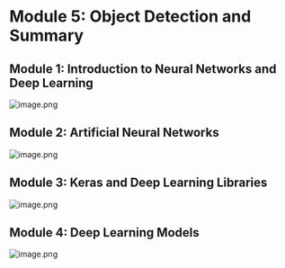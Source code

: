 

# Module 5: Object Detection and Summary
## Module 1: Introduction to Neural Networks and Deep Learning
![image.png](https://prod-files-secure.s3.us-west-2.amazonaws.com/03e82b26-cccb-4906-bb56-adabcbdc0655/a8d40bcb-c482-4026-8872-311e16b2dc63/image.png?X-Amz-Algorithm=AWS4-HMAC-SHA256&X-Amz-Content-Sha256=UNSIGNED-PAYLOAD&X-Amz-Credential=ASIAZI2LB466VAF2LU72%2F20250203%2Fus-west-2%2Fs3%2Faws4_request&X-Amz-Date=20250203T221330Z&X-Amz-Expires=3600&X-Amz-Security-Token=IQoJb3JpZ2luX2VjEAYaCXVzLXdlc3QtMiJHMEUCIQC0UbC3B4MMkeW27Wr8ojjoZ8AOBWoFUdoXTa%2BQ1jQjmgIgZ7kE0tMxKkMz8z65jwKH2uUcyWtdwfFlq3R63Iq0VS0q%2FwMIHxAAGgw2Mzc0MjMxODM4MDUiDFqhJLRI3S4oaBGKKircA4x7hW5VA71vM9pOlHT7gzxVSPpX9%2F8mx2zTPdOgp%2BtI%2FZMlsz%2Bqif09zs2OOgGobhxKPMPR4hbu292McMduaVMR6qm5xkmPnXHQXdDRXVB7h7WdZeoJ5nPi4ZrY6Q0WeE7pdRcGfODfc17ArSCVe6A869t3CYOFzx%2BohYp%2FWCpYzo2yQzBDNl1yRKOWqBiAA%2FrzBbZu3pdV0fG9dEX4dpbqfAl0Wl6PV%2BraeTPErZ1zn0jV%2FZ57sxNIzfx2wpJWChXkKfnYbbGT0RxY43ioXG2ssJkyQVc9zMBsfaOblD04MHQwoIxV7iKx5lCZqYUXqma7QAnbhsBECdzRfrM0BrFKXBPGzEt7NYgqafhWditKDJwQ5JAENgZ7%2BEQtFafBAJOwJ5Ru2zgPux2Pk0g39lQ1DHYnWnqr%2FgM%2F%2Bjd0pYbl00%2FlKRN%2BJC7GKaggpbwYlh8vWYECcPxHKCHiT9p3odf%2FZTTwSvQyvvBmeaXPuptwoPDy2MnKYKlNhuO5ftQ0eBs8HSHHicr%2FJcm9b7C%2Ftgk2T1iNaPel3FvgWSWkwUXyBgIl3f59v0rUDw2EMzemoeND5pAkr1rJluYotVkXQNKHWg1k2GMZsGI6U1nPUDMEUlOJiVlkL5LbxojOMI%2F3hL0GOqUBG1i6NsCtIOLBJStyUoEPxAKb1mvIpMyt6SoTlcrzCMiZeCOdGlS027dzsITTN6LCMcRC24EY6HfwrcqR3%2FODnH1gF47vZ51xp0spqnwFhUkas%2FNmTouYXZWAcnH9z706ldDOiciTZ8mF9Xo80RM3MvfLAx0WiQgUrgMAtI1YRGUwPn3nL1DfrwIkOyFtY0ncjrIMHNToM6drpwhcR5SuvtbrSTJt&X-Amz-Signature=87ee0a28b553730930df47d34056cb08f03a028e6016777df4c231754ed9bad0&X-Amz-SignedHeaders=host&x-id=GetObject)
## Module 2: Artificial Neural Networks
![image.png](https://prod-files-secure.s3.us-west-2.amazonaws.com/03e82b26-cccb-4906-bb56-adabcbdc0655/5157ca89-62da-41d9-a98f-6432b71047a9/image.png?X-Amz-Algorithm=AWS4-HMAC-SHA256&X-Amz-Content-Sha256=UNSIGNED-PAYLOAD&X-Amz-Credential=ASIAZI2LB466VAF2LU72%2F20250203%2Fus-west-2%2Fs3%2Faws4_request&X-Amz-Date=20250203T221330Z&X-Amz-Expires=3600&X-Amz-Security-Token=IQoJb3JpZ2luX2VjEAYaCXVzLXdlc3QtMiJHMEUCIQC0UbC3B4MMkeW27Wr8ojjoZ8AOBWoFUdoXTa%2BQ1jQjmgIgZ7kE0tMxKkMz8z65jwKH2uUcyWtdwfFlq3R63Iq0VS0q%2FwMIHxAAGgw2Mzc0MjMxODM4MDUiDFqhJLRI3S4oaBGKKircA4x7hW5VA71vM9pOlHT7gzxVSPpX9%2F8mx2zTPdOgp%2BtI%2FZMlsz%2Bqif09zs2OOgGobhxKPMPR4hbu292McMduaVMR6qm5xkmPnXHQXdDRXVB7h7WdZeoJ5nPi4ZrY6Q0WeE7pdRcGfODfc17ArSCVe6A869t3CYOFzx%2BohYp%2FWCpYzo2yQzBDNl1yRKOWqBiAA%2FrzBbZu3pdV0fG9dEX4dpbqfAl0Wl6PV%2BraeTPErZ1zn0jV%2FZ57sxNIzfx2wpJWChXkKfnYbbGT0RxY43ioXG2ssJkyQVc9zMBsfaOblD04MHQwoIxV7iKx5lCZqYUXqma7QAnbhsBECdzRfrM0BrFKXBPGzEt7NYgqafhWditKDJwQ5JAENgZ7%2BEQtFafBAJOwJ5Ru2zgPux2Pk0g39lQ1DHYnWnqr%2FgM%2F%2Bjd0pYbl00%2FlKRN%2BJC7GKaggpbwYlh8vWYECcPxHKCHiT9p3odf%2FZTTwSvQyvvBmeaXPuptwoPDy2MnKYKlNhuO5ftQ0eBs8HSHHicr%2FJcm9b7C%2Ftgk2T1iNaPel3FvgWSWkwUXyBgIl3f59v0rUDw2EMzemoeND5pAkr1rJluYotVkXQNKHWg1k2GMZsGI6U1nPUDMEUlOJiVlkL5LbxojOMI%2F3hL0GOqUBG1i6NsCtIOLBJStyUoEPxAKb1mvIpMyt6SoTlcrzCMiZeCOdGlS027dzsITTN6LCMcRC24EY6HfwrcqR3%2FODnH1gF47vZ51xp0spqnwFhUkas%2FNmTouYXZWAcnH9z706ldDOiciTZ8mF9Xo80RM3MvfLAx0WiQgUrgMAtI1YRGUwPn3nL1DfrwIkOyFtY0ncjrIMHNToM6drpwhcR5SuvtbrSTJt&X-Amz-Signature=9bb332135a053b1179230438ff85143b48b2e95bbe665e0f6b0bacdae563bbc3&X-Amz-SignedHeaders=host&x-id=GetObject)
## Module 3: Keras and Deep Learning Libraries
![image.png](https://prod-files-secure.s3.us-west-2.amazonaws.com/03e82b26-cccb-4906-bb56-adabcbdc0655/5089ce50-05f1-470d-ad42-42503bf1df5f/image.png?X-Amz-Algorithm=AWS4-HMAC-SHA256&X-Amz-Content-Sha256=UNSIGNED-PAYLOAD&X-Amz-Credential=ASIAZI2LB466VAF2LU72%2F20250203%2Fus-west-2%2Fs3%2Faws4_request&X-Amz-Date=20250203T221330Z&X-Amz-Expires=3600&X-Amz-Security-Token=IQoJb3JpZ2luX2VjEAYaCXVzLXdlc3QtMiJHMEUCIQC0UbC3B4MMkeW27Wr8ojjoZ8AOBWoFUdoXTa%2BQ1jQjmgIgZ7kE0tMxKkMz8z65jwKH2uUcyWtdwfFlq3R63Iq0VS0q%2FwMIHxAAGgw2Mzc0MjMxODM4MDUiDFqhJLRI3S4oaBGKKircA4x7hW5VA71vM9pOlHT7gzxVSPpX9%2F8mx2zTPdOgp%2BtI%2FZMlsz%2Bqif09zs2OOgGobhxKPMPR4hbu292McMduaVMR6qm5xkmPnXHQXdDRXVB7h7WdZeoJ5nPi4ZrY6Q0WeE7pdRcGfODfc17ArSCVe6A869t3CYOFzx%2BohYp%2FWCpYzo2yQzBDNl1yRKOWqBiAA%2FrzBbZu3pdV0fG9dEX4dpbqfAl0Wl6PV%2BraeTPErZ1zn0jV%2FZ57sxNIzfx2wpJWChXkKfnYbbGT0RxY43ioXG2ssJkyQVc9zMBsfaOblD04MHQwoIxV7iKx5lCZqYUXqma7QAnbhsBECdzRfrM0BrFKXBPGzEt7NYgqafhWditKDJwQ5JAENgZ7%2BEQtFafBAJOwJ5Ru2zgPux2Pk0g39lQ1DHYnWnqr%2FgM%2F%2Bjd0pYbl00%2FlKRN%2BJC7GKaggpbwYlh8vWYECcPxHKCHiT9p3odf%2FZTTwSvQyvvBmeaXPuptwoPDy2MnKYKlNhuO5ftQ0eBs8HSHHicr%2FJcm9b7C%2Ftgk2T1iNaPel3FvgWSWkwUXyBgIl3f59v0rUDw2EMzemoeND5pAkr1rJluYotVkXQNKHWg1k2GMZsGI6U1nPUDMEUlOJiVlkL5LbxojOMI%2F3hL0GOqUBG1i6NsCtIOLBJStyUoEPxAKb1mvIpMyt6SoTlcrzCMiZeCOdGlS027dzsITTN6LCMcRC24EY6HfwrcqR3%2FODnH1gF47vZ51xp0spqnwFhUkas%2FNmTouYXZWAcnH9z706ldDOiciTZ8mF9Xo80RM3MvfLAx0WiQgUrgMAtI1YRGUwPn3nL1DfrwIkOyFtY0ncjrIMHNToM6drpwhcR5SuvtbrSTJt&X-Amz-Signature=37f390ea1575fef8436e066e686225e6810c7ce121ca5e2975a21dca724e7237&X-Amz-SignedHeaders=host&x-id=GetObject)
## Module 4: Deep Learning Models
![image.png](https://prod-files-secure.s3.us-west-2.amazonaws.com/03e82b26-cccb-4906-bb56-adabcbdc0655/4e22fcb0-cfbc-4d28-b961-b9b8fde071f0/image.png?X-Amz-Algorithm=AWS4-HMAC-SHA256&X-Amz-Content-Sha256=UNSIGNED-PAYLOAD&X-Amz-Credential=ASIAZI2LB466VAF2LU72%2F20250203%2Fus-west-2%2Fs3%2Faws4_request&X-Amz-Date=20250203T221330Z&X-Amz-Expires=3600&X-Amz-Security-Token=IQoJb3JpZ2luX2VjEAYaCXVzLXdlc3QtMiJHMEUCIQC0UbC3B4MMkeW27Wr8ojjoZ8AOBWoFUdoXTa%2BQ1jQjmgIgZ7kE0tMxKkMz8z65jwKH2uUcyWtdwfFlq3R63Iq0VS0q%2FwMIHxAAGgw2Mzc0MjMxODM4MDUiDFqhJLRI3S4oaBGKKircA4x7hW5VA71vM9pOlHT7gzxVSPpX9%2F8mx2zTPdOgp%2BtI%2FZMlsz%2Bqif09zs2OOgGobhxKPMPR4hbu292McMduaVMR6qm5xkmPnXHQXdDRXVB7h7WdZeoJ5nPi4ZrY6Q0WeE7pdRcGfODfc17ArSCVe6A869t3CYOFzx%2BohYp%2FWCpYzo2yQzBDNl1yRKOWqBiAA%2FrzBbZu3pdV0fG9dEX4dpbqfAl0Wl6PV%2BraeTPErZ1zn0jV%2FZ57sxNIzfx2wpJWChXkKfnYbbGT0RxY43ioXG2ssJkyQVc9zMBsfaOblD04MHQwoIxV7iKx5lCZqYUXqma7QAnbhsBECdzRfrM0BrFKXBPGzEt7NYgqafhWditKDJwQ5JAENgZ7%2BEQtFafBAJOwJ5Ru2zgPux2Pk0g39lQ1DHYnWnqr%2FgM%2F%2Bjd0pYbl00%2FlKRN%2BJC7GKaggpbwYlh8vWYECcPxHKCHiT9p3odf%2FZTTwSvQyvvBmeaXPuptwoPDy2MnKYKlNhuO5ftQ0eBs8HSHHicr%2FJcm9b7C%2Ftgk2T1iNaPel3FvgWSWkwUXyBgIl3f59v0rUDw2EMzemoeND5pAkr1rJluYotVkXQNKHWg1k2GMZsGI6U1nPUDMEUlOJiVlkL5LbxojOMI%2F3hL0GOqUBG1i6NsCtIOLBJStyUoEPxAKb1mvIpMyt6SoTlcrzCMiZeCOdGlS027dzsITTN6LCMcRC24EY6HfwrcqR3%2FODnH1gF47vZ51xp0spqnwFhUkas%2FNmTouYXZWAcnH9z706ldDOiciTZ8mF9Xo80RM3MvfLAx0WiQgUrgMAtI1YRGUwPn3nL1DfrwIkOyFtY0ncjrIMHNToM6drpwhcR5SuvtbrSTJt&X-Amz-Signature=0051f7388022d2e900248d1790b7636b46ce6575f31137632312f87d2cde5a35&X-Amz-SignedHeaders=host&x-id=GetObject)